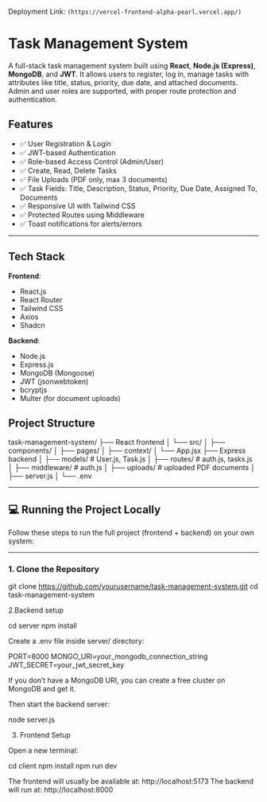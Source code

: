 Deployment Link: `(https://vercel-frontend-alpha-pearl.vercel.app/)`
# Task Management System

A full-stack task management system built using **React**, **Node.js (Express)**, **MongoDB**, and **JWT**. 
It allows users to register, log in, manage tasks with attributes like title, status, priority, due date, and attached documents.
Admin and user roles are supported, with proper route protection and authentication.

## Features

- ✅ User Registration & Login
- ✅ JWT-based Authentication
- ✅ Role-based Access Control (Admin/User)
- ✅ Create, Read, Delete Tasks
- ✅ File Uploads (PDF only, max 3 documents)
- ✅ Task Fields: Title, Description, Status, Priority, Due Date, Assigned To, Documents
- ✅ Responsive UI with Tailwind CSS
- ✅ Protected Routes using Middleware
- ✅ Toast notifications for alerts/errors

---

## Tech Stack

**Frontend**:  
- React.js  
- React Router  
- Tailwind CSS  
- Axios
- Shadcn  

**Backend**:  
- Node.js  
- Express.js  
- MongoDB (Mongoose)  
- JWT (jsonwebtoken)  
- bcryptjs  
- Multer (for document uploads)  


## Project Structure

task-management-system/
├── React frontend
│ └── src/
│ ├── components/
│ ├── pages/
│ ├── context/
│ └── App.jsx
├── Express backend
│ ├── models/ # User.js, Task.js
│ ├── routes/ # auth.js, tasks.js
│ ├── middleware/ # auth.js
│ ├── uploads/ # uploaded PDF documents
│ ├── server.js
│ └── .env


---

## 💻 Running the Project Locally

Follow these steps to run the full project (frontend + backend) on your own system:

---

### 1. **Clone the Repository**
git clone https://github.com/yourusername/task-management-system.git
cd task-management-system

2.Backend setup

cd server
npm install

Create a .env file inside server/ directory:

PORT=8000
MONGO_URI=your_mongodb_connection_string
JWT_SECRET=your_jwt_secret_key

If you don’t have a MongoDB URI, you can create a free cluster on MongoDB and get it.

Then start the backend server:

node server.js

3. Frontend Setup

Open a new terminal:

cd client
npm install
npm run dev

The frontend will usually be available at: http://localhost:5173
The backend will run at: http://localhost:8000

